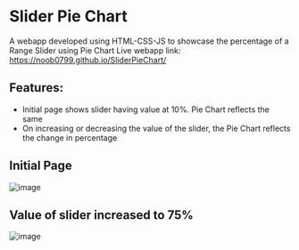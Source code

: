 # Slider Pie Chart
A webapp developed using HTML-CSS-JS to showcase the percentage of a Range Slider using Pie Chart
Live webapp link: https://noob0799.github.io/SliderPieChart/

## Features:
- Initial page shows slider having value at 10%. Pie Chart reflects the same
- On increasing or decreasing the value of the slider, the Pie Chart reflects the change in percentage

## Initial Page
![image](https://github.com/user-attachments/assets/8be7eae7-7503-4183-b41c-b1d99b930dcd)

## Value of slider increased to 75%
![image](https://github.com/user-attachments/assets/0a0fa6ed-d1a7-468b-88af-b289f3e0925b)
